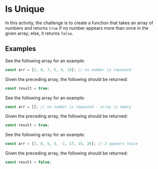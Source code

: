 # Is Unique

In this activity, the challenge is to create a function that takes an array of numbers and returns `true` if no number appears more than once in the given array; else, it returns `false`.

## Examples

See the following array for an example:

```js
const arr = [2, 8, 7, 5, 4, 19]; // no number is repeated
```

Given the preceding array, the following should be returned:

```js
const result = true;
```

See the following array for an example:

```js
const arr = []; // no number is repeated - array is empty
```

Given the preceding array, the following should be returned:

```js
const result = true;
```

See the following array for an example:

```js
const arr = [3, 8, 5, 3, -1, 17, 15, 26]; // 3 appears twice
```

Given the preceding array, the following should be returned:

```js
const result = false;
```
